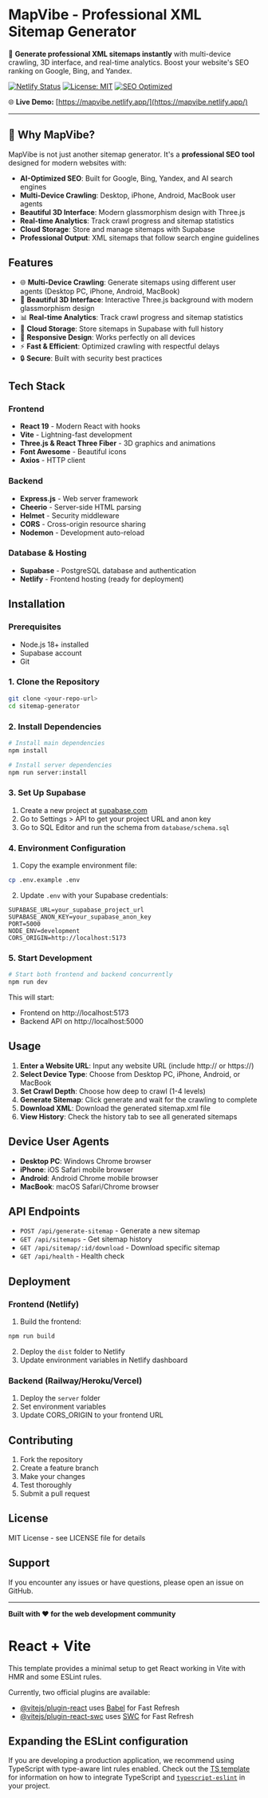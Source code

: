 # MapVibe - Professional XML Sitemap Generator

🚀 **Generate professional XML sitemaps instantly** with multi-device crawling, 3D interface, and real-time analytics. Boost your website's SEO ranking on Google, Bing, and Yandex.

[![Netlify Status](https://api.netlify.com/api/v1/badges/your-site-id/deploy-status)](https://app.netlify.com/sites/mapvibe/deploys)
[![License: MIT](https://img.shields.io/badge/License-MIT-yellow.svg)](https://opensource.org/licenses/MIT)
[![SEO Optimized](https://img.shields.io/badge/SEO-Optimized-green.svg)](https://mapvibe.netlify.app/)

🌐 **Live Demo:** [https://mapvibe.netlify.app/](https://mapvibe.netlify.app/)

---

## 🎯 Why MapVibe?

MapVibe is not just another sitemap generator. It's a **professional SEO tool** designed for modern websites with:

- **AI-Optimized SEO**: Built for Google, Bing, Yandex, and AI search engines
- **Multi-Device Crawling**: Desktop, iPhone, Android, MacBook user agents
- **Beautiful 3D Interface**: Modern glassmorphism design with Three.js
- **Real-time Analytics**: Track crawl progress and sitemap statistics
- **Cloud Storage**: Store and manage sitemaps with Supabase
- **Professional Output**: XML sitemaps that follow search engine guidelines

## Features

- 🌐 **Multi-Device Crawling**: Generate sitemaps using different user agents (Desktop PC, iPhone, Android, MacBook)
- 🎨 **Beautiful 3D Interface**: Interactive Three.js background with modern glassmorphism design
- 📊 **Real-time Analytics**: Track crawl progress and sitemap statistics
- 💾 **Cloud Storage**: Store sitemaps in Supabase with full history
- 📱 **Responsive Design**: Works perfectly on all devices
- ⚡ **Fast & Efficient**: Optimized crawling with respectful delays
- 🔒 **Secure**: Built with security best practices

## Tech Stack

### Frontend
- **React 19** - Modern React with hooks
- **Vite** - Lightning-fast development
- **Three.js & React Three Fiber** - 3D graphics and animations
- **Font Awesome** - Beautiful icons
- **Axios** - HTTP client

### Backend
- **Express.js** - Web server framework
- **Cheerio** - Server-side HTML parsing
- **Helmet** - Security middleware
- **CORS** - Cross-origin resource sharing
- **Nodemon** - Development auto-reload

### Database & Hosting
- **Supabase** - PostgreSQL database and authentication
- **Netlify** - Frontend hosting (ready for deployment)

## Installation

### Prerequisites
- Node.js 18+ installed
- Supabase account
- Git

### 1. Clone the Repository
```bash
git clone <your-repo-url>
cd sitemap-generator
```

### 2. Install Dependencies
```bash
# Install main dependencies
npm install

# Install server dependencies
npm run server:install
```

### 3. Set Up Supabase

1. Create a new project at [supabase.com](https://supabase.com)
2. Go to Settings > API to get your project URL and anon key
3. Go to SQL Editor and run the schema from `database/schema.sql`

### 4. Environment Configuration

1. Copy the example environment file:
```bash
cp .env.example .env
```

2. Update `.env` with your Supabase credentials:
```env
SUPABASE_URL=your_supabase_project_url
SUPABASE_ANON_KEY=your_supabase_anon_key
PORT=5000
NODE_ENV=development
CORS_ORIGIN=http://localhost:5173
```

### 5. Start Development

```bash
# Start both frontend and backend concurrently
npm run dev
```

This will start:
- Frontend on http://localhost:5173
- Backend API on http://localhost:5000

## Usage

1. **Enter a Website URL**: Input any website URL (include http:// or https://)
2. **Select Device Type**: Choose from Desktop PC, iPhone, Android, or MacBook
3. **Set Crawl Depth**: Choose how deep to crawl (1-4 levels)
4. **Generate Sitemap**: Click generate and wait for the crawling to complete
5. **Download XML**: Download the generated sitemap.xml file
6. **View History**: Check the history tab to see all generated sitemaps

## Device User Agents

- **Desktop PC**: Windows Chrome browser
- **iPhone**: iOS Safari mobile browser
- **Android**: Android Chrome mobile browser
- **MacBook**: macOS Safari/Chrome browser

## API Endpoints

- `POST /api/generate-sitemap` - Generate a new sitemap
- `GET /api/sitemaps` - Get sitemap history
- `GET /api/sitemap/:id/download` - Download specific sitemap
- `GET /api/health` - Health check

## Deployment

### Frontend (Netlify)

1. Build the frontend:
```bash
npm run build
```

2. Deploy the `dist` folder to Netlify
3. Update environment variables in Netlify dashboard

### Backend (Railway/Heroku/Vercel)

1. Deploy the `server` folder
2. Set environment variables
3. Update CORS_ORIGIN to your frontend URL

## Contributing

1. Fork the repository
2. Create a feature branch
3. Make your changes
4. Test thoroughly
5. Submit a pull request

## License

MIT License - see LICENSE file for details

## Support

If you encounter any issues or have questions, please open an issue on GitHub.

---

**Built with ❤️ for the web development community**

# React + Vite

This template provides a minimal setup to get React working in Vite with HMR and some ESLint rules.

Currently, two official plugins are available:

- [@vitejs/plugin-react](https://github.com/vitejs/vite-plugin-react/blob/main/packages/plugin-react) uses [Babel](https://babeljs.io/) for Fast Refresh
- [@vitejs/plugin-react-swc](https://github.com/vitejs/vite-plugin-react/blob/main/packages/plugin-react-swc) uses [SWC](https://swc.rs/) for Fast Refresh

## Expanding the ESLint configuration

If you are developing a production application, we recommend using TypeScript with type-aware lint rules enabled. Check out the [TS template](https://github.com/vitejs/vite/tree/main/packages/create-vite/template-react-ts) for information on how to integrate TypeScript and [`typescript-eslint`](https://typescript-eslint.io) in your project.
